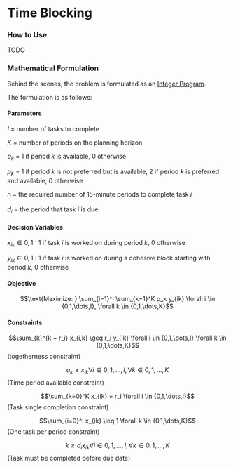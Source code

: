 # Time Blocking

### How to Use

TODO 

### Mathematical Formulation
Behind the scenes, the problem is formulated as an [Integer Program](https://en.wikipedia.org/wiki/Integer_programming).

The formulation is as follows: 

#### Parameters 

$I$ = number of tasks to complete

$K$ = number of periods on the planning horizon

$a_k$ = 1 if period $k$ is available, 0 otherwise

$p_k$ = 1 if period $k$ is not preferred but is available, 2 if period $k$ is preferred and available, 0 otherwise 

$r_i$ = the required number of 15-minute periods to complete task $i$

$d_i$ = the period that task $i$ is due

#### Decision Variables

$x_{ik} \in {0,1}$ : 1 if task $i$ is worked on during period $k$, 0 otherwise

$y_{ik} \in {0,1}$ : 1 if task $i$ is worked on during a cohesive block starting with period $k$, 0 otherwise

#### Objective
$$\text{Maximize: } \sum_{i=1}^I \sum_{k=1}^K p_k y_{ik}  \forall i \in {0,1,\dots,I}, \forall k \in {0,1,\dots,K}$$


#### Constraints

$$\sum_{k}^{k + r_i} x_{i,k} \geq r_i y_{ik}  \forall i \in {0,1,\dots,I} \forall k \in {0,1,\dots,K}$$ (togetherness constraint)

$$a_k \geq x_{ik} \forall i \in {0,1,\dots,I}, \forall k \in {0,1,\dots,K}$$ (Time period available constraint)

$$\sum_{k=0}^K x_{ik} = r_i  \forall i \in {0,1,\dots,I}$$ (Task single completion constraint)

$$\sum_{i=0}^I x_{ik} \leq 1  \forall k \in {0,1,\dots,K}$$ (One task per period constraint)

$$k \geq d_i x_{ik}  \forall i \in {0,1,\dots,I}, \forall k \in {0,1,\dots,K}$$ (Task must be completed before due date)

